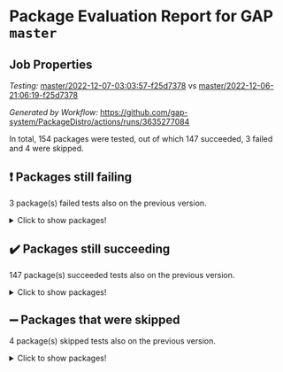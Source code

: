 # Package Evaluation Report for GAP `master`

## Job Properties

*Testing:* [master/2022-12-07-03:03:57-f25d7378](https://github.com/gap-system/PackageDistro/blob/data/reports/master/2022-12-07-03:03:57-f25d7378) vs [master/2022-12-06-21:06:19-f25d7378](https://github.com/gap-system/PackageDistro/blob/data/reports/master/2022-12-06-21:06:19-f25d7378)

*Generated by Workflow:* https://github.com/gap-system/PackageDistro/actions/runs/3635277084

In total, 154 packages were tested, out of which 147 succeeded, 3 failed and 4 were skipped.

## :exclamation: Packages still failing

3 package(s) failed tests also on the previous version.
<details><summary>Click to show packages!</summary>

- hap 1.47 [(failure)](https://github.com/gap-system/PackageDistro/actions/runs/3635277084/jobs/6134385936)
- majoranaalgebras 1.5 [(failure)](https://github.com/gap-system/PackageDistro/actions/runs/3635277084/jobs/6134387914)
- yangbaxter 0.10.1 [(failure)](https://github.com/gap-system/PackageDistro/actions/runs/3635277084/jobs/6134393961)
</details>

## :heavy_check_mark: Packages still succeeding

147 package(s) succeeded tests also on the previous version.
<details><summary>Click to show packages!</summary>

- 4ti2interface 2022.09-01 [(success)](https://github.com/gap-system/PackageDistro/actions/runs/3635277084/jobs/6134379410)
- ace 5.6.1 [(success)](https://github.com/gap-system/PackageDistro/actions/runs/3635277084/jobs/6134379472)
- aclib 1.3.2 [(success)](https://github.com/gap-system/PackageDistro/actions/runs/3635277084/jobs/6134379527)
- agt 0.3 [(success)](https://github.com/gap-system/PackageDistro/actions/runs/3635277084/jobs/6134379594)
- alnuth 3.2.1 [(success)](https://github.com/gap-system/PackageDistro/actions/runs/3635277084/jobs/6134379670)
- anupq 3.2.6 [(success)](https://github.com/gap-system/PackageDistro/actions/runs/3635277084/jobs/6134379773)
- atlasrep 2.1.6 [(success)](https://github.com/gap-system/PackageDistro/actions/runs/3635277084/jobs/6134379906)
- autodoc 2022.10.20 [(success)](https://github.com/gap-system/PackageDistro/actions/runs/3635277084/jobs/6134379996)
- automata 1.15 [(success)](https://github.com/gap-system/PackageDistro/actions/runs/3635277084/jobs/6134380093)
- automgrp 1.3.2 [(success)](https://github.com/gap-system/PackageDistro/actions/runs/3635277084/jobs/6134380160)
- autpgrp 1.11 [(success)](https://github.com/gap-system/PackageDistro/actions/runs/3635277084/jobs/6134380253)
- cap 2022.11-28 [(success)](https://github.com/gap-system/PackageDistro/actions/runs/3635277084/jobs/6134380341)
- caratinterface 2.3.4 [(success)](https://github.com/gap-system/PackageDistro/actions/runs/3635277084/jobs/6134380449)
- cddinterface 2022.11.01 [(success)](https://github.com/gap-system/PackageDistro/actions/runs/3635277084/jobs/6134380560)
- circle 1.6.5 [(success)](https://github.com/gap-system/PackageDistro/actions/runs/3635277084/jobs/6134380663)
- classicpres 1.22 [(success)](https://github.com/gap-system/PackageDistro/actions/runs/3635277084/jobs/6134380776)
- cohomolo 1.6.10 [(success)](https://github.com/gap-system/PackageDistro/actions/runs/3635277084/jobs/6134380884)
- congruence 1.2.4 [(success)](https://github.com/gap-system/PackageDistro/actions/runs/3635277084/jobs/6134380972)
- corelg 1.56 [(success)](https://github.com/gap-system/PackageDistro/actions/runs/3635277084/jobs/6134381068)
- crime 1.6 [(success)](https://github.com/gap-system/PackageDistro/actions/runs/3635277084/jobs/6134381163)
- crisp 1.4.5 [(success)](https://github.com/gap-system/PackageDistro/actions/runs/3635277084/jobs/6134381276)
- crypting 0.10.4 [(success)](https://github.com/gap-system/PackageDistro/actions/runs/3635277084/jobs/6134381358)
- cryst 4.1.25 [(success)](https://github.com/gap-system/PackageDistro/actions/runs/3635277084/jobs/6134381443)
- crystcat 1.1.10 [(success)](https://github.com/gap-system/PackageDistro/actions/runs/3635277084/jobs/6134381539)
- ctbllib 1.3.4 [(success)](https://github.com/gap-system/PackageDistro/actions/runs/3635277084/jobs/6134381663)
- cubefree 1.19 [(success)](https://github.com/gap-system/PackageDistro/actions/runs/3635277084/jobs/6134381764)
- curlinterface 2.3.1 [(success)](https://github.com/gap-system/PackageDistro/actions/runs/3635277084/jobs/6134381871)
- cvec 2.7.6 [(success)](https://github.com/gap-system/PackageDistro/actions/runs/3635277084/jobs/6134381999)
- datastructures 0.3.0 [(success)](https://github.com/gap-system/PackageDistro/actions/runs/3635277084/jobs/6134382104)
- deepthought 1.0.6 [(success)](https://github.com/gap-system/PackageDistro/actions/runs/3635277084/jobs/6134382243)
- design 1.7 [(success)](https://github.com/gap-system/PackageDistro/actions/runs/3635277084/jobs/6134382346)
- difsets 2.3.1 [(success)](https://github.com/gap-system/PackageDistro/actions/runs/3635277084/jobs/6134382433)
- digraphs 1.6.1 [(success)](https://github.com/gap-system/PackageDistro/actions/runs/3635277084/jobs/6134383560)
- edim 1.3.6 [(success)](https://github.com/gap-system/PackageDistro/actions/runs/3635277084/jobs/6134383666)
- example 4.3.2 [(success)](https://github.com/gap-system/PackageDistro/actions/runs/3635277084/jobs/6134383801)
- examplesforhomalg 2022.11-01 [(success)](https://github.com/gap-system/PackageDistro/actions/runs/3635277084/jobs/6134383899)
- factint 1.6.3 [(success)](https://github.com/gap-system/PackageDistro/actions/runs/3635277084/jobs/6134384009)
- ferret 1.0.9 [(success)](https://github.com/gap-system/PackageDistro/actions/runs/3635277084/jobs/6134384123)
- fga 1.4.0 [(success)](https://github.com/gap-system/PackageDistro/actions/runs/3635277084/jobs/6134384219)
- fining 1.5.1 [(success)](https://github.com/gap-system/PackageDistro/actions/runs/3635277084/jobs/6134384312)
- float 1.0.3 [(success)](https://github.com/gap-system/PackageDistro/actions/runs/3635277084/jobs/6134384414)
- format 1.4.3 [(success)](https://github.com/gap-system/PackageDistro/actions/runs/3635277084/jobs/6134384501)
- forms 1.2.9 [(success)](https://github.com/gap-system/PackageDistro/actions/runs/3635277084/jobs/6134384581)
- fplsa 1.2.5 [(success)](https://github.com/gap-system/PackageDistro/actions/runs/3635277084/jobs/6134384644)
- fr 2.4.12 [(success)](https://github.com/gap-system/PackageDistro/actions/runs/3635277084/jobs/6134384721)
- francy 1.2.5 [(success)](https://github.com/gap-system/PackageDistro/actions/runs/3635277084/jobs/6134384796)
- fwtree 1.3 [(success)](https://github.com/gap-system/PackageDistro/actions/runs/3635277084/jobs/6134384888)
- gapdoc 1.6.6 [(success)](https://github.com/gap-system/PackageDistro/actions/runs/3635277084/jobs/6134384958)
- gauss 2022.11-01 [(success)](https://github.com/gap-system/PackageDistro/actions/runs/3635277084/jobs/6134385045)
- gaussforhomalg 2022.08-03 [(success)](https://github.com/gap-system/PackageDistro/actions/runs/3635277084/jobs/6134385117)
- gbnp 1.0.5 [(success)](https://github.com/gap-system/PackageDistro/actions/runs/3635277084/jobs/6134385186)
- generalizedmorphismsforcap 2022.11-01 [(success)](https://github.com/gap-system/PackageDistro/actions/runs/3635277084/jobs/6134385238)
- genss 1.6.8 [(success)](https://github.com/gap-system/PackageDistro/actions/runs/3635277084/jobs/6134385312)
- gradedmodules 2022.09-02 [(success)](https://github.com/gap-system/PackageDistro/actions/runs/3635277084/jobs/6134385412)
- gradedringforhomalg 2022.11-01 [(success)](https://github.com/gap-system/PackageDistro/actions/runs/3635277084/jobs/6134385488)
- grape 4.8.5 [(success)](https://github.com/gap-system/PackageDistro/actions/runs/3635277084/jobs/6134385575)
- groupoids 1.71 [(success)](https://github.com/gap-system/PackageDistro/actions/runs/3635277084/jobs/6134385646)
- grpconst 2.6.3 [(success)](https://github.com/gap-system/PackageDistro/actions/runs/3635277084/jobs/6134385701)
- guarana 0.96.3 [(success)](https://github.com/gap-system/PackageDistro/actions/runs/3635277084/jobs/6134385771)
- guava 3.17 [(success)](https://github.com/gap-system/PackageDistro/actions/runs/3635277084/jobs/6134385867)
- hapcryst 0.1.15 [(success)](https://github.com/gap-system/PackageDistro/actions/runs/3635277084/jobs/6134386042)
- hecke 1.5.3 [(success)](https://github.com/gap-system/PackageDistro/actions/runs/3635277084/jobs/6134386111)
- help 3.5 [(success)](https://github.com/gap-system/PackageDistro/actions/runs/3635277084/jobs/6134386170)
- homalg 2022.11-01 [(success)](https://github.com/gap-system/PackageDistro/actions/runs/3635277084/jobs/6134386239)
- homalgtocas 2022.11-02 [(success)](https://github.com/gap-system/PackageDistro/actions/runs/3635277084/jobs/6134386330)
- idrel 2.44 [(success)](https://github.com/gap-system/PackageDistro/actions/runs/3635277084/jobs/6134386401)
- images 1.3.1 [(success)](https://github.com/gap-system/PackageDistro/actions/runs/3635277084/jobs/6134386487)
- intpic 0.3.0 [(success)](https://github.com/gap-system/PackageDistro/actions/runs/3635277084/jobs/6134386562)
- io 4.8.0 [(success)](https://github.com/gap-system/PackageDistro/actions/runs/3635277084/jobs/6134386659)
- io_forhomalg 2022.11-01 [(success)](https://github.com/gap-system/PackageDistro/actions/runs/3635277084/jobs/6134386733)
- irredsol 1.4.4 [(success)](https://github.com/gap-system/PackageDistro/actions/runs/3635277084/jobs/6134386800)
- json 2.1.1 [(success)](https://github.com/gap-system/PackageDistro/actions/runs/3635277084/jobs/6134386864)
- jupyterkernel 1.4.1 [(success)](https://github.com/gap-system/PackageDistro/actions/runs/3635277084/jobs/6134386937)
- jupyterviz 1.5.6 [(success)](https://github.com/gap-system/PackageDistro/actions/runs/3635277084/jobs/6134387018)
- kan 1.34 [(success)](https://github.com/gap-system/PackageDistro/actions/runs/3635277084/jobs/6134387096)
- kbmag 1.5.10 [(success)](https://github.com/gap-system/PackageDistro/actions/runs/3635277084/jobs/6134387172)
- laguna 3.9.5 [(success)](https://github.com/gap-system/PackageDistro/actions/runs/3635277084/jobs/6134387254)
- liealgdb 2.2.1 [(success)](https://github.com/gap-system/PackageDistro/actions/runs/3635277084/jobs/6134387338)
- liepring 2.8 [(success)](https://github.com/gap-system/PackageDistro/actions/runs/3635277084/jobs/6134387415)
- liering 2.4.2 [(success)](https://github.com/gap-system/PackageDistro/actions/runs/3635277084/jobs/6134387503)
- linearalgebraforcap 2022.11-07 [(success)](https://github.com/gap-system/PackageDistro/actions/runs/3635277084/jobs/6134387588)
- localizeringforhomalg 2022.11-01 [(success)](https://github.com/gap-system/PackageDistro/actions/runs/3635277084/jobs/6134387676)
- loops 3.4.3 [(success)](https://github.com/gap-system/PackageDistro/actions/runs/3635277084/jobs/6134387758)
- lpres 1.0.3 [(success)](https://github.com/gap-system/PackageDistro/actions/runs/3635277084/jobs/6134387832)
- mapclass 1.4.6 [(success)](https://github.com/gap-system/PackageDistro/actions/runs/3635277084/jobs/6134388000)
- matgrp 0.70 [(success)](https://github.com/gap-system/PackageDistro/actions/runs/3635277084/jobs/6134388080)
- matricesforhomalg 2022.12-01 [(success)](https://github.com/gap-system/PackageDistro/actions/runs/3635277084/jobs/6134388181)
- modisom 2.5.3 [(success)](https://github.com/gap-system/PackageDistro/actions/runs/3635277084/jobs/6134388269)
- modulepresentationsforcap 2022.11-02 [(success)](https://github.com/gap-system/PackageDistro/actions/runs/3635277084/jobs/6134388361)
- modules 2022.11-01 [(success)](https://github.com/gap-system/PackageDistro/actions/runs/3635277084/jobs/6134388458)
- monoidalcategories 2022.11-05 [(success)](https://github.com/gap-system/PackageDistro/actions/runs/3635277084/jobs/6134388538)
- nconvex 2022.09-01 [(success)](https://github.com/gap-system/PackageDistro/actions/runs/3635277084/jobs/6134388632)
- nilmat 1.4.2 [(success)](https://github.com/gap-system/PackageDistro/actions/runs/3635277084/jobs/6134388728)
- nock 1.5 [(success)](https://github.com/gap-system/PackageDistro/actions/runs/3635277084/jobs/6134388831)
- normalizinterface 1.3.5 [(success)](https://github.com/gap-system/PackageDistro/actions/runs/3635277084/jobs/6134388939)
- nq 2.5.9 [(success)](https://github.com/gap-system/PackageDistro/actions/runs/3635277084/jobs/6134389042)
- numericalsgps 1.3.1 [(success)](https://github.com/gap-system/PackageDistro/actions/runs/3635277084/jobs/6134389133)
- openmath 11.5.2 [(success)](https://github.com/gap-system/PackageDistro/actions/runs/3635277084/jobs/6134389224)
- orb 4.9.0 [(success)](https://github.com/gap-system/PackageDistro/actions/runs/3635277084/jobs/6134389314)
- packagemanager 1.3.2 [(success)](https://github.com/gap-system/PackageDistro/actions/runs/3635277084/jobs/6134389407)
- patternclass 2.4.3 [(success)](https://github.com/gap-system/PackageDistro/actions/runs/3635277084/jobs/6134389484)
- permut 2.0.4 [(success)](https://github.com/gap-system/PackageDistro/actions/runs/3635277084/jobs/6134389610)
- polenta 1.3.10 [(success)](https://github.com/gap-system/PackageDistro/actions/runs/3635277084/jobs/6134389706)
- polymaking 0.8.6 [(success)](https://github.com/gap-system/PackageDistro/actions/runs/3635277084/jobs/6134389790)
- primgrp 3.4.2 [(success)](https://github.com/gap-system/PackageDistro/actions/runs/3635277084/jobs/6134389962)
- profiling 2.5.1 [(success)](https://github.com/gap-system/PackageDistro/actions/runs/3635277084/jobs/6134390103)
- qpa 1.34 [(success)](https://github.com/gap-system/PackageDistro/actions/runs/3635277084/jobs/6134390243)
- quagroup 1.8.3 [(success)](https://github.com/gap-system/PackageDistro/actions/runs/3635277084/jobs/6134390343)
- radiroot 2.9 [(success)](https://github.com/gap-system/PackageDistro/actions/runs/3635277084/jobs/6134390461)
- rcwa 4.7.1 [(success)](https://github.com/gap-system/PackageDistro/actions/runs/3635277084/jobs/6134390562)
- rds 1.8 [(success)](https://github.com/gap-system/PackageDistro/actions/runs/3635277084/jobs/6134390660)
- recog 1.4.2 [(success)](https://github.com/gap-system/PackageDistro/actions/runs/3635277084/jobs/6134390762)
- repndecomp 1.2.1 [(success)](https://github.com/gap-system/PackageDistro/actions/runs/3635277084/jobs/6134390860)
- repsn 3.1.0 [(success)](https://github.com/gap-system/PackageDistro/actions/runs/3635277084/jobs/6134390961)
- resclasses 4.7.3 [(success)](https://github.com/gap-system/PackageDistro/actions/runs/3635277084/jobs/6134391085)
- ringsforhomalg 2022.11-01 [(success)](https://github.com/gap-system/PackageDistro/actions/runs/3635277084/jobs/6134391181)
- sco 2022.09-01 [(success)](https://github.com/gap-system/PackageDistro/actions/runs/3635277084/jobs/6134391271)
- scscp 2.3.1 [(success)](https://github.com/gap-system/PackageDistro/actions/runs/3635277084/jobs/6134391355)
- semigroups 5.2.0 [(success)](https://github.com/gap-system/PackageDistro/actions/runs/3635277084/jobs/6134391450)
- sglppow 2.3 [(success)](https://github.com/gap-system/PackageDistro/actions/runs/3635277084/jobs/6134391560)
- sgpviz 0.999.5 [(success)](https://github.com/gap-system/PackageDistro/actions/runs/3635277084/jobs/6134391693)
- simpcomp 2.1.14 [(success)](https://github.com/gap-system/PackageDistro/actions/runs/3635277084/jobs/6134391798)
- singular 2022.09.23 [(success)](https://github.com/gap-system/PackageDistro/actions/runs/3635277084/jobs/6134391907)
- sla 1.5.3 [(success)](https://github.com/gap-system/PackageDistro/actions/runs/3635277084/jobs/6134392021)
- smallgrp 1.5.1 [(success)](https://github.com/gap-system/PackageDistro/actions/runs/3635277084/jobs/6134392129)
- smallsemi 0.6.13 [(success)](https://github.com/gap-system/PackageDistro/actions/runs/3635277084/jobs/6134392240)
- sonata 2.9.6 [(success)](https://github.com/gap-system/PackageDistro/actions/runs/3635277084/jobs/6134392380)
- sophus 1.27 [(success)](https://github.com/gap-system/PackageDistro/actions/runs/3635277084/jobs/6134392491)
- spinsym 1.5.2 [(success)](https://github.com/gap-system/PackageDistro/actions/runs/3635277084/jobs/6134392577)
- standardff 0.9.4 [(success)](https://github.com/gap-system/PackageDistro/actions/runs/3635277084/jobs/6134392663)
- symbcompcc 1.3.2 [(success)](https://github.com/gap-system/PackageDistro/actions/runs/3635277084/jobs/6134392760)
- thelma 1.3 [(success)](https://github.com/gap-system/PackageDistro/actions/runs/3635277084/jobs/6134392846)
- tomlib 1.2.9 [(success)](https://github.com/gap-system/PackageDistro/actions/runs/3635277084/jobs/6134392933)
- toolsforhomalg 2022.12-01 [(success)](https://github.com/gap-system/PackageDistro/actions/runs/3635277084/jobs/6134393008)
- toric 1.9.5 [(success)](https://github.com/gap-system/PackageDistro/actions/runs/3635277084/jobs/6134393084)
- toricvarieties 2022.07.13 [(success)](https://github.com/gap-system/PackageDistro/actions/runs/3635277084/jobs/6134393168)
- transgrp 3.6.3 [(success)](https://github.com/gap-system/PackageDistro/actions/runs/3635277084/jobs/6134393236)
- ugaly 4.0.3 [(success)](https://github.com/gap-system/PackageDistro/actions/runs/3635277084/jobs/6134393292)
- unipot 1.5 [(success)](https://github.com/gap-system/PackageDistro/actions/runs/3635277084/jobs/6134393380)
- unitlib 4.1.0 [(success)](https://github.com/gap-system/PackageDistro/actions/runs/3635277084/jobs/6134393453)
- utils 0.81 [(success)](https://github.com/gap-system/PackageDistro/actions/runs/3635277084/jobs/6134393530)
- uuid 0.7 [(success)](https://github.com/gap-system/PackageDistro/actions/runs/3635277084/jobs/6134393650)
- walrus 0.9991 [(success)](https://github.com/gap-system/PackageDistro/actions/runs/3635277084/jobs/6134393720)
- wedderga 4.10.2 [(success)](https://github.com/gap-system/PackageDistro/actions/runs/3635277084/jobs/6134393779)
- xmod 2.88 [(success)](https://github.com/gap-system/PackageDistro/actions/runs/3635277084/jobs/6134393830)
- xmodalg 1.23 [(success)](https://github.com/gap-system/PackageDistro/actions/runs/3635277084/jobs/6134393901)
- zeromqinterface 0.14 [(success)](https://github.com/gap-system/PackageDistro/actions/runs/3635277084/jobs/6134394035)
</details>

## :heavy_minus_sign: Packages that were skipped

4 package(s) skipped tests also on the previous version.
<details><summary>Click to show packages!</summary>

- browse 1.8.18 [(skipped)](https://github.com/gap-system/PackageDistro/actions/runs/3635277084/jobs/6134224687)
- itc 1.5.1 [(skipped)](https://github.com/gap-system/PackageDistro/actions/runs/3635277084/jobs/6134224687)
- polycyclic 2.16 [(skipped)](https://github.com/gap-system/PackageDistro/actions/runs/3635277084/jobs/6134224687)
- xgap 4.31 [(skipped)](https://github.com/gap-system/PackageDistro/actions/runs/3635277084/jobs/6134224687)
</details>

